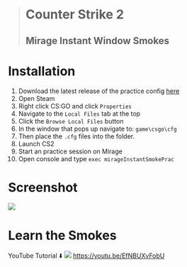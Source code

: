 > # Counter Strike 2
> ## Mirage Instant Window Smokes

# Installation

1. Download the latest release of the practice config [here](https://github.com/PINPAL/cs2-window/releases/latest/download/mirageInstantSmokePrac.cfg)
2. Open Steam
3. Right click CS:GO and click `Properties`
4. Navigate to the `Local Files` tab at the top
5. Click the `Browse Local Files` button
6. In the window that pops up navigate to: `game\csgo\cfg`
7. Then place the `.cfg` files into the folder.
8. Launch CS2
9. Start an practice session on Mirage
10. Open console and type `exec mirageInstantSmokePrac`

# Screenshot
![](https://github.com/PINPAL/cs2-window/blob/main/screenshot.png?raw=true)

# Learn the Smokes
YouTube Tutorial ⬇️
[![](https://github.com/PINPAL/cs2-window/blob/main/yt-thumbnail.png?raw=true)](https://youtu.be/EfNBUXvFobU)
https://youtu.be/EfNBUXvFobU
